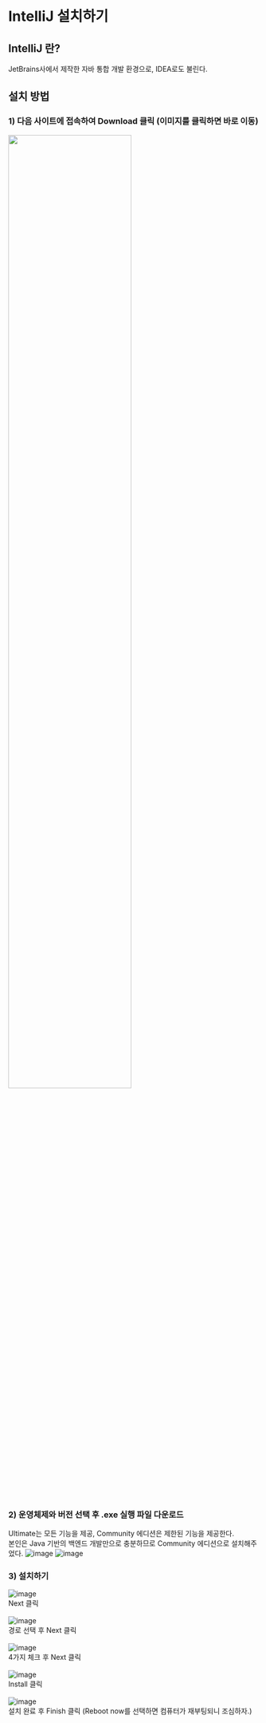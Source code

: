# IntelliJ 설치하기
## IntelliJ 란?
JetBrains사에서 제작한 자바 통합 개발 환경으로, IDEA로도 불린다.

## 설치 방법
### 1) 다음 사이트에 접속하여 Download 클릭 (이미지를 클릭하면 바로 이동)
<a href="https://www.jetbrains.com/idea/download/#section=windows"><img src="https://user-images.githubusercontent.com/92259017/147632826-ba0b2a89-f0df-4d2b-8e34-f9637f094429.png" style="width:70%;height:70%"></a>
<br>
### 2) 운영체제와 버전 선택 후 .exe 실행 파일 다운로드
Ultimate는 모든 기능을 제공, Community 에디션은 제한된 기능을 제공한다.<br>
본인은 Java 기반의 백엔드 개발만으로 충분하므로 Community 에디션으로 설치해주었다.
![image](https://user-images.githubusercontent.com/92259017/147633025-e2749833-7fdd-446a-8562-215d73dbe4ca.png)
![image](https://user-images.githubusercontent.com/92259017/147632958-97043c2e-e172-4406-a3c1-354242bd54c8.png)
<br>
### 3) 설치하기
![image](https://user-images.githubusercontent.com/92259017/147633225-a7f5b2bd-ef6e-43e4-9144-1266ed8673b6.png)
<br>Next 클릭<br><br>
![image](https://user-images.githubusercontent.com/92259017/147633240-811e6291-8351-4c67-9050-f9473da901b8.png)
<br>경로 선택 후 Next 클릭<br><br>
![image](https://user-images.githubusercontent.com/92259017/147633259-e8091345-a265-4c9e-bac4-f9ed38b8f785.png)
<br>4가지 체크 후 Next 클릭<br><br>
![image](https://user-images.githubusercontent.com/92259017/147633269-02881212-86f4-4d93-b311-df7e606a76e7.png)
<br>Install 클릭<br><br>
![image](https://user-images.githubusercontent.com/92259017/147633446-936d3ce9-6d90-4ab6-b086-384fdbfacd06.png)
<br>설치 완료 후 Finish 클릭 (Reboot now를 선택하면 컴퓨터가 재부팅되니 조심하자.)
